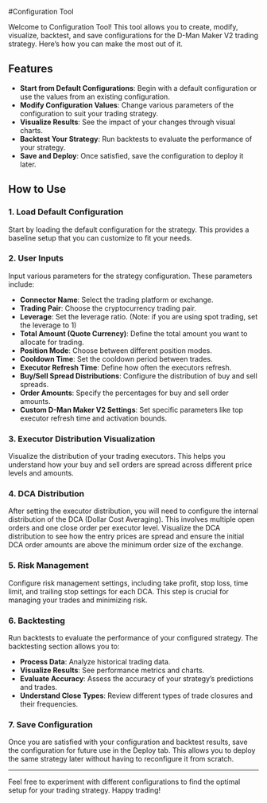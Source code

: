 #Configuration Tool

Welcome to Configuration Tool! This tool allows you to create, modify, visualize, backtest, and save configurations for the D-Man Maker V2 trading strategy. Here’s how you can make the most out of it.

## Features

- **Start from Default Configurations**: Begin with a default configuration or use the values from an existing configuration.
- **Modify Configuration Values**: Change various parameters of the configuration to suit your trading strategy.
- **Visualize Results**: See the impact of your changes through visual charts.
- **Backtest Your Strategy**: Run backtests to evaluate the performance of your strategy.
- **Save and Deploy**: Once satisfied, save the configuration to deploy it later.

## How to Use

### 1. Load Default Configuration

Start by loading the default configuration for the strategy. This provides a baseline setup that you can customize to fit your needs.

### 2. User Inputs

Input various parameters for the strategy configuration. These parameters include:

- **Connector Name**: Select the trading platform or exchange.
- **Trading Pair**: Choose the cryptocurrency trading pair.
- **Leverage**: Set the leverage ratio. (Note: if you are using spot trading, set the leverage to 1)
- **Total Amount (Quote Currency)**: Define the total amount you want to allocate for trading.
- **Position Mode**: Choose between different position modes.
- **Cooldown Time**: Set the cooldown period between trades.
- **Executor Refresh Time**: Define how often the executors refresh.
- **Buy/Sell Spread Distributions**: Configure the distribution of buy and sell spreads.
- **Order Amounts**: Specify the percentages for buy and sell order amounts.
- **Custom D-Man Maker V2 Settings**: Set specific parameters like top executor refresh time and activation bounds.

### 3. Executor Distribution Visualization

Visualize the distribution of your trading executors. This helps you understand how your buy and sell orders are spread across different price levels and amounts.

### 4. DCA Distribution

After setting the executor distribution, you will need to configure the internal distribution of the DCA (Dollar Cost Averaging). This involves multiple open orders and one close order per executor level. Visualize the DCA distribution to see how the entry prices are spread and ensure the initial DCA order amounts are above the minimum order size of the exchange.

### 5. Risk Management

Configure risk management settings, including take profit, stop loss, time limit, and trailing stop settings for each DCA. This step is crucial for managing your trades and minimizing risk.

### 6. Backtesting

Run backtests to evaluate the performance of your configured strategy. The backtesting section allows you to:

- **Process Data**: Analyze historical trading data.
- **Visualize Results**: See performance metrics and charts.
- **Evaluate Accuracy**: Assess the accuracy of your strategy’s predictions and trades.
- **Understand Close Types**: Review different types of trade closures and their frequencies.

### 7. Save Configuration

Once you are satisfied with your configuration and backtest results, save the configuration for future use in the Deploy tab. This allows you to deploy the same strategy later without having to reconfigure it from scratch.

---

Feel free to experiment with different configurations to find the optimal setup for your trading strategy. Happy trading!
